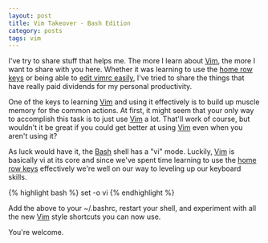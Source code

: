 ```yaml
---
layout: post
title: Vim Takeover - Bash Edition
category: posts
tags: vim 
---
```


I've try to share stuff that helps me.  The more I learn about [Vim], the more I want to share with you here. Whether it was learning to use the [home row keys] or being able to [edit vimrc easily], I've tried to share the things that have really paid dividends for my personal productivity.  

One of the keys to learning [Vim] and using it effectively is to build up muscle memory for the common actions.  At first, it might seem that your only way to accomplish this task is to just use [Vim] a lot.  That'll work of course, but wouldn't it be great if you could get better at using [Vim] even when you aren't using it?

As luck would have it, the [Bash] shell has a "vi" mode.  Luckily, [Vim] is basically vi at its core and since we've spent time learning to use the [home row keys] effectively we're well on our way to leveling up our keyboard skills.


{% highlight bash %}
set -o vi
{% endhighlight %}

Add the above to your <span class="configfile">~/.bashrc</span>, restart your shell, and experiment with all the new [Vim] style shortcuts you can now use.

You're welcome.


[home row keys]: http://localhost:4000/posts/vim_home_row_keys.html
[edit vimrc easily]: http://localhost:4000/posts/vimrc_tip_to_edit_vimrc.html
[Vim]: http://www.vim.org
[Bash]: http://www.gnu.org/software/bash/


